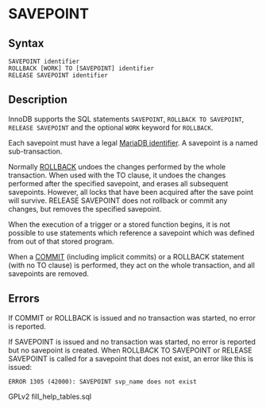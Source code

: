 
# SAVEPOINT

## Syntax


```
SAVEPOINT identifier
ROLLBACK [WORK] TO [SAVEPOINT] identifier
RELEASE SAVEPOINT identifier
```


## Description


InnoDB supports the SQL statements `SAVEPOINT`,
`ROLLBACK TO SAVEPOINT`, `RELEASE SAVEPOINT`
and the optional `WORK` keyword for
`ROLLBACK`.


Each savepoint must have a legal [MariaDB identifier](../../sql-language-structure/identifier-names.md). A savepoint is a named sub-transaction.


Normally [ROLLBACK](rollback.md) undoes the changes performed by the whole transaction. When used with the TO clause, it undoes the changes performed after the specified savepoint, and erases all subsequent savepoints. However, all locks that have been acquired after the save point will survive. RELEASE SAVEPOINT does not rollback or commit any changes, but removes the specified savepoint.


When the execution of a trigger or a stored function begins, it is not possible to use statements which reference a savepoint which was defined from out of that stored program.


When a [COMMIT](commit.md) (including implicit commits) or a ROLLBACK statement (with no TO clause) is performed, they act on the whole transaction, and all savepoints are removed.


## Errors


If COMMIT or ROLLBACK is issued and no transaction was started, no error is reported.


If SAVEPOINT is issued and no transaction was started, no error is reported but no savepoint is created. When ROLLBACK TO SAVEPOINT or RELEASE SAVEPOINT is called for a savepoint that does not exist, an error like this is issued:


```
ERROR 1305 (42000): SAVEPOINT svp_name does not exist
```


GPLv2 fill_help_tables.sql

